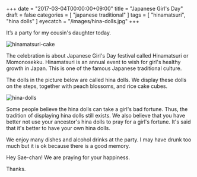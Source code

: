 +++
date = "2017-03-04T00:00:00+09:00"
title = "Japanese Girl's Day"
draft = false
categories = [ "japanese traditional" ]
tags = [ "hinamatsuri", "hina dolls" ]
eyecatch = "/images/hina-dolls.jpg"
+++

It’s a party for my cousin's daughter today.

![hinamatsuri-cake](/images/hinamatsuri-cake.JPG "hinamatsuri-cake")

The celebration is about Japanese Girl's Day festival called Hinamatsuri or Momonosekku. Hinamatsuri is an annual event to wish for girl's healthy growth in Japan. This is one of the famous Japanese traditional culture.

The dolls in the picture below are called hina dolls. We display these dolls on the steps, together with peach blossoms, and rice cake cubes.

![hina-dolls](/images/hina-dolls.jpg "hina-dolls")

Some people believe the hina dolls can take a girl's bad fortune. Thus, the tradition of displaying hina dolls still exists. We also believe that you have better not use your ancestor's hina dolls to pray for a girl's fortune. It's said that it's better to have your own hina dolls.

We enjoy many dishes and alcohol drinks at the party. I may have drunk too much but it is ok because there is a good memory.

Hey Sae-chan! We are praying for your happiness.

Thanks.
